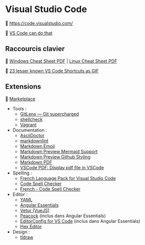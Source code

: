 # Visual Studio Code

:link: <https://code.visualstudio.com/>

:link: [VS Code can do that](https://vscodecandothat.com/)

## Raccourcis clavier

:link: [Windows Cheat Sheet PDF](https://code.visualstudio.com/shortcuts/keyboard-shortcuts-windows.pdf) |  [Linux Cheat Sheet PDF](https://code.visualstudio.com/shortcuts/keyboard-shortcuts-linux.pdf)

:link: [23 lesser known VS Code Shortcuts as GIF](https://dev.to/devmount/23-lesser-known-vs-code-shortcuts-as-gif-80)

## Extensions

:link: [Marketplace](https://marketplace.visualstudio.com/)

* Tools :
  * [GitLens — Git supercharged](https://marketplace.visualstudio.com/items?itemName=eamodio.gitlens)
  * [shellcheck](https://marketplace.visualstudio.com/items?itemName=timonwong.shellcheck)
  * [Vagrant](https://marketplace.visualstudio.com/items?itemName=bbenoist.vagrant)
* Documentation :
  * [AsciiDoctor](https://marketplace.visualstudio.com/items?itemName=asciidoctor.asciidoctor-vscode)
  * [markdownlint](https://marketplace.visualstudio.com/items?itemName=DavidAnson.vscode-markdownlint)
  * [Markdown Emoji](https://marketplace.visualstudio.com/items?itemName=bierner.markdown-emoji)
  * [Markdown Preview Mermaid Support](https://marketplace.visualstudio.com/items?itemName=bierner.markdown-mermaid)
  * [Markdown Preview Github Styling](https://marketplace.visualstudio.com/items?itemName=bierner.markdown-preview-github-styles)
  * [Markdown PDF](https://marketplace.visualstudio.com/items?itemName=yzane.markdown-pdf)
  * [VSCode PDF: Display pdf file in VSCode](https://marketplace.visualstudio.com/items?itemName=tomoki1207.pdf)
* Spelling :
  * [French Language Pack for Visual Studio Code](https://marketplace.visualstudio.com/items?itemName=MS-CEINTL.vscode-language-pack-fr)
  * [Code Spell Checker](https://marketplace.visualstudio.com/items?itemName=streetsidesoftware.code-spell-checker)
  * [French - Code Spell Checker](https://marketplace.visualstudio.com/items?itemName=streetsidesoftware.code-spell-checker-french)
* Editor :
  * [YAML](https://marketplace.visualstudio.com/items?itemName=redhat.vscode-yaml)
  * [Angular Essentials](https://marketplace.visualstudio.com/items?itemName=johnpapa.angular-essentials)
  * [Vetur (VueJS)](https://marketplace.visualstudio.com/items?itemName=octref.vetur)
  * [Peacock](https://marketplace.visualstudio.com/items?itemName=johnpapa.vscode-peacock) (inclus dans Angular Essentials)
  * [EditorConfig for VS Code](https://marketplace.visualstudio.com/items?itemName=EditorConfig.EditorConfig) (inclus dans Angular Essentials)
  * [Hex Editor](https://marketplace.visualstudio.com/items?itemName=ms-vscode.hexeditor)
* Design :
  * [tldraw](https://marketplace.visualstudio.com/items?itemName=tldraw-org.tldraw-vscode) 
